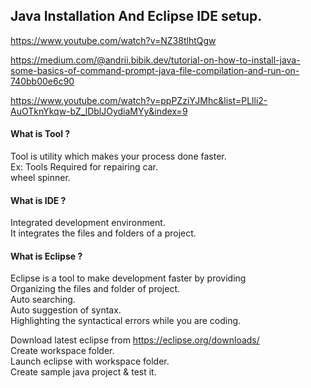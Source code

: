 ## Java Installation And Eclipse IDE setup.
https://www.youtube.com/watch?v=NZ38tlhtQgw

https://medium.com/@andrii.bibik.dev/tutorial-on-how-to-install-java-some-basics-of-command-prompt-java-file-compilation-and-run-on-740bb00e6c90

https://www.youtube.com/watch?v=ppPZziYJMhc&list=PLlli2-AuOTknYkqw-bZ_lDblJOydiaMYy&index=9

#### What is Tool ?  
Tool is utility which makes your process done faster.  
Ex: Tools Required for repairing car.  
     wheel spinner.  

#### What is IDE ?  
Integrated development environment.  
It integrates the files and folders of a project.  

#### What is Eclipse ?  
Eclipse is a tool to make development faster by providing   
Organizing the files and folder of project.  
Auto searching.  
Auto  suggestion of syntax.  
Highlighting the syntactical errors while you are coding.  

Download latest eclipse from  https://eclipse.org/downloads/  
Create workspace folder.  
Launch eclipse with workspace folder.  
Create sample java project & test it.  
